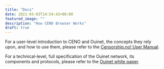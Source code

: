 ```yaml
---
title: "Docs"
date: 2021-03-03T14:54:43+08:00
featured_image: ""
description: "How CENO Browser Works"
draft: true
---
```



For a user-level introduction to CENO and Ouinet, the concepts they rely upon, and how to use them, please refer to the [Censorship.no! User Manual][].

[Censorship.no! User Manual]: https://censorship.no/user-manual/en/

For a technical-level, full specification of the Ouinet network, its components and protocols, please refer to the [Ouinet white paper][].

[Ouinet white paper]: https://github.com/equalitie/ouinet/blob/master/doc/ouinet-network-whitepaper.md
